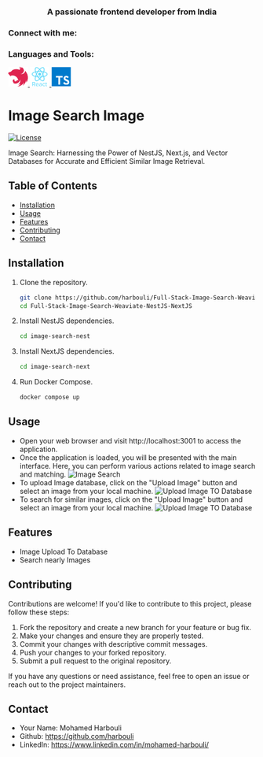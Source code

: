 <h3 align="center">A passionate frontend developer from India</h3>

<h3 align="left">Connect with me:</h3>
<p align="left">
</p>

<h3 align="left">Languages and Tools:</h3>
<p align="left"> <a href="https://nestjs.com/" target="_blank" rel="noreferrer"> <img src="https://raw.githubusercontent.com/devicons/devicon/master/icons/nestjs/nestjs-plain.svg" alt="nestjs" width="40" height="40"/> </a> <a href="https://reactjs.org/" target="_blank" rel="noreferrer"> <img src="https://raw.githubusercontent.com/devicons/devicon/master/icons/react/react-original-wordmark.svg" alt="react" width="40" height="40"/> </a> <a href="https://www.typescriptlang.org/" target="_blank" rel="noreferrer"> <img src="https://raw.githubusercontent.com/devicons/devicon/master/icons/typescript/typescript-original.svg" alt="typescript" width="40" height="40"/> </a> </p>

# Image Search Image

[![License](https://img.shields.io/badge/License-MIT-blue.svg)](LICENSE)

Image Search: Harnessing the Power of NestJS, Next.js, and Vector Databases for Accurate and Efficient Similar Image Retrieval.

## Table of Contents

- [Installation](#installation)
- [Usage](#usage)
- [Features](#features)
- [Contributing](#contributing)
- [Contact](#contact)

## Installation

1. Clone the repository.
   ```sh
   git clone https://github.com/harbouli/Full-Stack-Image-Search-Weaviate-NestJS-NextJS.git
   cd Full-Stack-Image-Search-Weaviate-NestJS-NextJS
   ```
2. Install NestJS dependencies.
   ```sh
   cd image-search-nest
   ```
3. Install NextJS dependencies.
   ```sh
   cd image-search-next
   ```
4. Run Docker Compose.
   ```sh
   docker compose up
   ```

## Usage

- Open your web browser and visit http://localhost:3001 to access the application.
- Once the application is loaded, you will be presented with the main interface. Here, you can perform various actions related to image search and matching.
  ![Image Search](https://res.cloudinary.com/agencyhb/image/upload/v1685126717/Image_One_fqmhxk.png)
- To upload Image database, click on the "Upload Image" button and select an image from your local machine.
  ![Upload Image TO Database ](https://res.cloudinary.com/agencyhb/image/upload/v1685126717/Image_three_e0ld0z.png)
- To search for similar images, click on the "Upload Image" button and select an image from your local machine.
  ![Upload Image TO Database ](https://res.cloudinary.com/agencyhb/image/upload/v1685126717/Image_two_r1fszr.png)

## Features

- Image Upload To Database
- Search nearly Images

## Contributing

Contributions are welcome! If you'd like to contribute to this project, please follow these steps:

1. Fork the repository and create a new branch for your feature or bug fix.
2. Make your changes and ensure they are properly tested.
3. Commit your changes with descriptive commit messages.
4. Push your changes to your forked repository.
5. Submit a pull request to the original repository.

If you have any questions or need assistance, feel free to open an issue or reach out to the project maintainers.

## Contact

- Your Name: Mohamed Harbouli
- Github: https://github.com/harbouli
- LinkedIn: https://www.linkedin.com/in/mohamed-harbouli/
